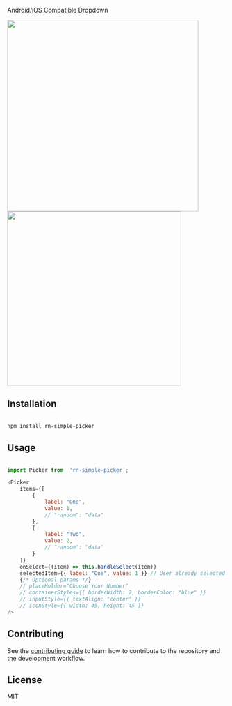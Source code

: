 Android/iOS Compatible Dropdown

<img src="https://i.ibb.co/0XdD9fn/IMG-1619-portrait.png" width="440px" />
<img src="https://i.ibb.co/zX8DPC6/ezgif-4-431f2dae8a.gif" width="400px" />

## Installation

```sh

npm install rn-simple-picker

```

## Usage

```js

import Picker from  'rn-simple-picker';

<Picker
	items={[
		{
			label: "One",
			value: 1,
			// "random": "data"
		},
		{
			label: "Two",
			value: 2,
			// "random": "data"
		}
	]}
	onSelect={(item) => this.handleSelect(item)}
	selectedItem={{ label: "One", value: 1 }} // User already selected item
	{/* Optional params */}
	// placeHolder="Choose Your Number"
	// containerStyles={{ borderWidth: 2, borderColor: "blue" }}
	// inputStyle={{ textAlign: "center" }}
	// iconStyle={{ width: 45, height: 45 }}
/>

```

## Contributing

See the [contributing guide](CONTRIBUTING.md) to learn how to contribute to the repository and the development workflow.

## License

MIT
